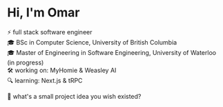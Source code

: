 # Hi, I'm Omar  
⚡ full stack software engineer  
🎓 BSc in Computer Science, University of British Columbia  
🎓 Master of Engineering in Software Engineering, University of Waterloo (in progress)  
🛠 working on: MyHomie & Weasley AI  
🔍 learning: Next.js & tRPC  

🧩 what's a small project idea you wish existed?


<!-- Proudly created with GPRM ( https://gprm.itsvg.in ) -->
